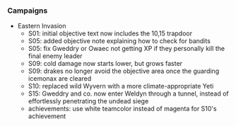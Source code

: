 ### Campaigns
   * Eastern Invasion
     * S01: initial objective text now includes the 10,15 trapdoor
     * S05: added objective note explaining how to check for bandits
     * S05: fix Gweddry or Owaec not getting XP if they personally kill the final enemy leader
     * S09: cold damage now starts lower, but grows faster
     * S09: drakes no longer avoid the objective area once the guarding icemonax are cleared
     * S10: replaced wild Wyvern with a more climate-appropriate Yeti
     * S15: Gweddry and co. now enter Weldyn through a tunnel, instead of effortlessly penetrating the undead siege
     * achievements: use white teamcolor instead of magenta for S10's achievement
